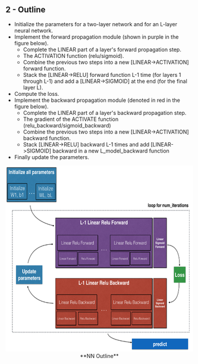 ## 2 - Outline
- Initialize the parameters for a two-layer network and for an L-layer neural network.
- Implement the forward propagation module (shown in purple in the figure below).
     - Complete the LINEAR part of a layer's forward propagation step.
     - The ACTIVATION function (relu/sigmoid).
     - Combine the previous two steps into a new [LINEAR->ACTIVATION] forward function.
     - Stack the [LINEAR->RELU] forward function L-1 time (for layers 1 through L-1) and add a [LINEAR->SIGMOID] at the end (for the final layer L).
- Compute the loss.
- Implement the backward propagation module (denoted in red in the figure below).
    - Complete the LINEAR part of a layer's backward propagation step.
    - The gradient of the ACTIVATE function (relu_backward/sigmoid_backward) 
    - Combine the previous two steps into a new [LINEAR->ACTIVATION] backward function.
    - Stack [LINEAR->RELU] backward L-1 times and add [LINEAR->SIGMOID] backward in a new L_model_backward function
- Finally update the parameters.

<img src="images/final outline.png" style="width:800px;height:500px;">
<caption><center> **NN Outline**</center></caption><br>
